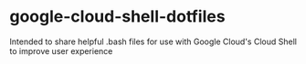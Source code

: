 # google-cloud-shell-dotfiles
Intended to share helpful .bash files for use with Google Cloud's Cloud Shell to improve user experience
